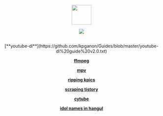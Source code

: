 <p align="center">
<img src="http://i.imgur.com/nOcOnyE.gif" height="64" width="64">
</p>
<p align="center">
<img src="http://i.imgur.com/fRjPY8E.gif">
</p>

<br>

<div style="text-align:center">
[**youtube-dl**](https://github.com/kpganon/Guides/blob/master/youtube-dl%20guide%20v2.0.txt)

[**ffmpeg**](https://github.com/kpganon/Guides/blob/master/ffmpeg%20guide%20rev%201.1.txt)

[**mpv**](https://github.com/kpganon/Guides/blob/master/MPV%20Guide%20v1.0.txt)

[**ripping kpics**](https://github.com/kpganon/Guides/blob/master/Ripping%20kpics%20with%20downthemal!.txt)

[**scraping tistory**](https://github.com/kpganon/Guides/blob/master/Scraping%20Tistory%20v1.1.txt)

[**cytube**](https://github.com/kpganon/Guides/blob/master/Cytube.txt)

[**idol names in hangul**](https://github.com/kpganon/Guides/blob/master/hangul.txt)
</div>
